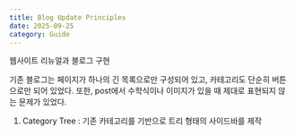 ```yaml
---
title: Blog Update Principles
date: 2025-09-25
category: Guide
---
```


웹사이트 리뉴얼과 블로그 구현

기존 블로그는 페이지가 하나의 긴 목록으로만 구성되어 있고, 카테고리도 단순히 버튼으로만 되어 있었다. 또한, post에서 수학식이나 이미지가 있을 때 제대로 표현되지 않는 문제가 있었다. 

1) Category Tree : 기존 카테고리를 기반으로 트리 형태의 사이드바를 제작
